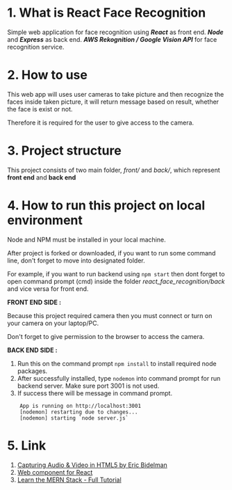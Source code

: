 # 1. What is React Face Recognition
Simple web application for face recognition using ***React*** as front end. ***Node*** and ***Express*** as back end.
***AWS Rekognition / Google Vision API*** for face recognition service.

# 2. How to use
This web app will uses user cameras to take picture and then recognize the faces inside taken picture, it will return message
based on result, whether the face is exist or not.

Therefore it is required for the user to give access to the camera. 

# 3. Project structure
This project consists of two main folder, _front/_ and _back/_, which represent **front end** and **back end**

# 4. How to run this project on local environment
Node and NPM must be installed in your local machine.

After project is forked or downloaded, if you want to run some command line, don't forget to move into designated folder.

For example, if you want to run backend using ```npm start``` then dont forget to open command prompt (cmd) inside the folder
_react_face_recognition/back_ and vice versa for front end.


**FRONT END SIDE :**

Because this project required camera then you must connect or turn on your camera on your laptop/PC.

Don't forget to give permission to the browser to access the camera.


**BACK END SIDE :**
1. Run this on the command prompt ```npm install``` to install required node packages.
2. After successfully installed, type ```nodemon``` into command prompt for run backend server. Make sure port 3001 is not used. 
3. If success there will be message in command prompt.
```
    App is running on http://localhost:3001
    [nodemon] restarting due to changes...
    [nodemon] starting `node server.js`
```

# 5. Link
1. [Capturing Audio & Video in HTML5 by Eric Bidelman](https://www.html5rocks.com/en/tutorials/getusermedia/intro/)
2. [Web component for React](https://www.npmjs.com/package/react-webcam)
3. [Learn the MERN Stack - Full Tutorial](https://www.youtube.com/watch?v=7CqJlxBYj-M)